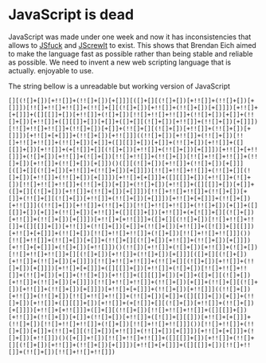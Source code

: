 # JavaScript is dead

JavaScript was made under one week and now it has inconsistencies that allows to [JSfuck](http://www.jsfuck.com/) and [JScrewIt](https://jscrew.it/) to exist. This shows that Brendan Eich aimed to make the language fast as possible rather than being stable and reliable as possible. We need to invent a new web scripting language that is actually. enjoyable to use. 

The string bellow is a unreadable but working version of JavaScript
```
[][(![]+[])[+!![]]+(!![]+[])[+[]]][([]+[][(![]+[])[+!![]]+(!![]+[])[+[]]])[!![]+!![]+!![]]+(!![]+[][(![]+[])[+!![]]+(!![]+[])[+[]]])[+!![]+[+[]]]+([][[]]+[])[+!![]]+(![]+[])[!![]+!![]+!![]]+(!![]+[])[+[]]+(!![]+[])[+!![]]+([][[]]+[])[+[]]+([]+[][(![]+[])[+!![]]+(!![]+[])[+[]]])[!![]+!![]+!![]]+(!![]+[])[+[]]+(!![]+[][(![]+[])[+!![]]+(!![]+[])[+[]]])[+!![]+[+[]]]+(!![]+[])[+!![]]]((!![]+[])[+!![]]+(!![]+[])[!![]+!![]+!![]]+(!![]+[])[+[]]+([][[]]+[])[+[]]+(!![]+[])[+!![]]+([][[]]+[])[+!![]]+(+[![]]+[][(![]+[])[+!![]]+(!![]+[])[+[]]])[+!![]+[+!![]]]+(![]+[])[+!![]]+(![]+[])[!![]+!![]]+(!![]+[])[!![]+!![]+!![]]+(!![]+[])[+!![]]+(!![]+[])[+[]])()([][(![]+[])[+!![]]+(!![]+[])[+[]]][([]+[][(![]+[])[+!![]]+(!![]+[])[+[]]])[!![]+!![]+!![]]+(!![]+[][(![]+[])[+!![]]+(!![]+[])[+[]]])[+!![]+[+[]]]+([][[]]+[])[+!![]]+(![]+[])[!![]+!![]+!![]]+(!![]+[])[+[]]+(!![]+[])[+!![]]+([][[]]+[])[+[]]+([]+[][(![]+[])[+!![]]+(!![]+[])[+[]]])[!![]+!![]+!![]]+(!![]+[])[+[]]+(!![]+[][(![]+[])[+!![]]+(!![]+[])[+[]]])[+!![]+[+[]]]+(!![]+[])[+!![]]]((!![]+[])[+!![]]+(!![]+[])[!![]+!![]+!![]]+(!![]+[])[+[]]+([][[]]+[])[+[]]+(!![]+[])[+!![]]+([][[]]+[])[+!![]]+(+[![]]+[][(![]+[])[+!![]]+(!![]+[])[+[]]])[+!![]+[+!![]]]+([]+[][(!![]+[])[!![]+!![]+!![]]+([][[]]+[])[+!![]]+(!![]+[])[+[]]+(!![]+[])[+!![]]+([![]]+[][[]])[+!![]+[+[]]]+(!![]+[])[!![]+!![]+!![]]+(![]+[])[!![]+!![]+!![]]]())[!![]+!![]]+(!![]+[])[+[]]+(!![]+[][(![]+[])[+!![]]+(!![]+[])[+[]]])[+!![]+[+[]]]+(![]+[])[+!![]])()(!![])[+!![]]+(![]+[])[+!![]]+(![]+[])[!![]+!![]+!![]]+[][(![]+[])[+!![]]+(!![]+[])[+[]]][([]+[][(![]+[])[+!![]]+(!![]+[])[+[]]])[!![]+!![]+!![]]+(!![]+[][(![]+[])[+!![]]+(!![]+[])[+[]]])[+!![]+[+[]]]+([][[]]+[])[+!![]]+(![]+[])[!![]+!![]+!![]]+(!![]+[])[+[]]+(!![]+[])[+!![]]+([][[]]+[])[+[]]+([]+[][(![]+[])[+!![]]+(!![]+[])[+[]]])[!![]+!![]+!![]]+(!![]+[])[+[]]+(!![]+[][(![]+[])[+!![]]+(!![]+[])[+[]]])[+!![]+[+[]]]+(!![]+[])[+!![]]]((!![]+[])[+!![]]+(!![]+[])[!![]+!![]+!![]]+(!![]+[])[+[]]+([][[]]+[])[+[]]+(!![]+[])[+!![]]+([][[]]+[])[+!![]]+(+[![]]+[][(![]+[])[+!![]]+(!![]+[])[+[]]])[+!![]+[+!![]]]+([]+[][(!![]+[])[!![]+!![]+!![]]+([][[]]+[])[+!![]]+(!![]+[])[+[]]+(!![]+[])[+!![]]+([![]]+[][[]])[+!![]+[+[]]]+(!![]+[])[!![]+!![]+!![]]+(![]+[])[!![]+!![]+!![]]]())[!![]+!![]]+(!![]+[])[+[]]+(!![]+[][(![]+[])[+!![]]+(!![]+[])[+[]]])[+!![]+[+[]]]+(![]+[])[+!![]])()([+[]]+![])[!![]+!![]+!![]]+([][[]]+[])[+!![]]+(!![]+[][(![]+[])[+!![]]+(!![]+[])[+[]]])[+!![]+[+[]]]+([][[]]+[])[!![]+!![]]+(!![]+[])[!![]+!![]+!![]])
``` 



